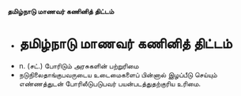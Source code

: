 **தமிழ்நாடு மாணவர் கணினித் திட்டம்**
- # தமிழ்நாடு மாணவர் கணினித் திட்டம்
- n. (சட்.) போரிடும் அரசுகளின் பற்றுரிமை
- நடுநிலைதாங்குபவருடைய உடைமைகளைப் பின்னால் இழப்பீடு செய்யும் எண்ணத்துடன் போரிலீடுபடுபவர் பயன்படத்துதற்குரிய உரிமை.

